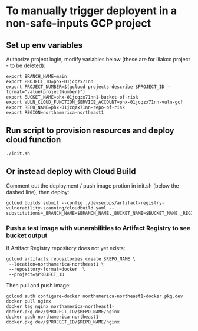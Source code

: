 # To manually trigger deployent in a non-safe-inputs GCP project

## Set up env variables

Authorize project login, modify variables below (these are for lilakcc project - to be deleted):

```
export BRANCH_NAME=main
export PROJECT_ID=phx-01jcqzx71nn
export PROJECT_NUMBER=$(gcloud projects describe $PROJECT_ID --format="value(projectNumber)")
export BUCKET_NAME=phx-01jcqzx71nn1-bucket-of-risk
export VULN_CLOUD_FUNCTION_SERVICE_ACCOUNT=phx-01jcqzx71nn-vuln-gcf
export REPO_NAME=phx-01jcqzx71nn-repo-of-risk
export REGION=northamerica-northeast1
```

## Run script to provision resources and deploy cloud function

```
./init.sh
```

## Or instead deploy with Cloud Build

Comment out the deployment / push image protion in init.sh (below the dashed line), then deploy:

```
gcloud builds submit --config ./devsecops/artifact-registry-vulnerability-scanning/cloudbuild.yaml --substitutions=_BRANCH_NAME=$BRANCH_NAME,_BUCKET_NAME=$BUCKET_NAME,_REGION=$REGION,_VULN_CLOUD_FUNCTION_SERVICE_ACCOUNT=$VULN_CLOUD_FUNCTION_SERVICE_ACCOUNT,_PROJECT_ID=$PROJECT_ID

```

### Push a test image with vunerabilities to Artifact Registry to see bucket output

If Artifact Registry repository does not yet exists:

```
gcloud artifacts repositories create $REPO_NAME \
 --location=northamerica-northeast1 \
 --repository-format=docker  \
 --project=$PROJECT_ID
```

Then pull and push image:

```
gcloud auth configure-docker northamerica-northeast1-docker.pkg.dev
docker pull nginx
docker tag nginx northamerica-northeast1-docker.pkg.dev/$PROJECT_ID/$REPO_NAME/nginx
docker push northamerica-northeast1-docker.pkg.dev/$PROJECT_ID/$REPO_NAME/nginx
```
